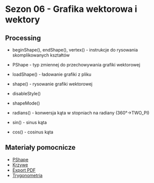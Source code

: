 # Sezon 06 - Grafika wektorowa i wektory

## Processing
- beginShape(), endShape(), vertex() -  instrukcje do rysowania skomplikowanych kształtów
- PShape - typ zmiennej do przechowywania grafiki wektorowej
- loadShape() - ładowanie grafiki z pliku
- shape() - rysowanie grafiki wektorowej
- disableStyle()
- shapeMode()

- radians() - konwersja kąta w stopniach na radiany (360°->TWO_PI)
- sin() - sinus kąta
- cos() - cosinus kąta

## Materiały pomocnicze
- [PShape](https://processing.org/tutorials/pshape)
- [Krzywe](https://processing.org/tutorials/curves)
- [Export PDF](https://processing.org/reference/libraries/pdf/index.html)
- [Trygonometria](https://processing.org/tutorials/anatomy/)